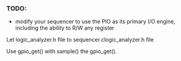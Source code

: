 ### TODO:

- modify your sequencer to use the PIO as its primary I/O engine, including the ability to R/W any register 



Let logic_analyzer.h file to sequencer.clogic_analyzer.h file

Use gpio_get() with sample() the gpio_get().
